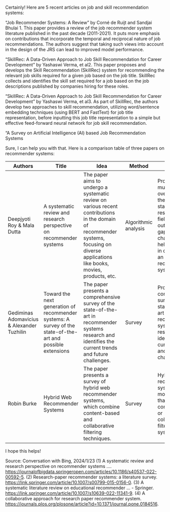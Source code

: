 Certainly! Here are 5 recent articles on job and skill recommendation systems:

“Job Recommender Systems: A Review” by Corné de Ruijt and Sandjai Bhulai 1. This paper provides a review of the job recommender system literature published in the past decade (2011-2021). It puts more emphasis on contributions that incorporate the temporal and reciprocal nature of job recommendations. The authors suggest that taking such views into account in the design of the JRS can lead to improved model performance.

“SkillRec: A Data-Driven Approach to Job Skill Recommendation for Career Development” by Yashaswi Verma, et al2. This paper proposes and develops the Skill Recommendation (SkillRec) system for recommending the relevant job skills required for a given job based on the job title. SkillRec collects and identifies the skill set required for a job based on the job descriptions published by companies hiring for these roles.

“SkillRec: A Data-Driven Approach to Job Skill Recommendation for Career Development” by Yashaswi Verma, et al3. As part of SkillRec, the authors develop two approaches to skill recommendation, utilizing word/sentence embedding techniques (using BERT and FastText) for job title representation, before inputting this job title representation to a simple but effective feed-forward neural network for job skill recommendation.

“A Survey on Artificial Intelligence (AI) based Job Recommendation Systems

Sure, I can help you with that. Here is a comparison table of three papers on recommender systems:

| **Authors** | **Title** | **Idea** | **Method** | **Strength** | **Limitations** | **Conclusion** |
|-------------|-----------|----------|------------|--------------|----------------|----------------|
| Deepjyoti Roy & Mala Dutta | A systematic review and research perspective on recommender systems | The paper aims to undergo a systematic review on various recent contributions in the domain of recommender systems, focusing on diverse applications like books, movies, products, etc. | Algorithmic analysis | Provides a much-needed overview of the current state of research in this field and points out the existing gaps and challenges to help posterity in developing an efficient recommender system | Recommender systems suffer from various limitations and challenges like scalability, cold-start, sparsity, etc. | Recommender systems are efficient tools for filtering online information, which is widespread owing to the changing habits of computer users, personalization trends, and emerging access to the internet. |
| Gediminas Adomavicius & Alexander Tuzhilin | Toward the next generation of recommender systems: A survey of the state-of-the-art and possible extensions | The paper presents a comprehensive survey of the state-of-the-art in recommender systems research and identifies the current trends and future challenges. | Survey | Provides a comprehensive survey of the state-of-the-art in recommender systems research and identifies the current trends and future challenges | Recommender systems are still far from being perfect and there is a need for more research in this field | Recommender systems have become an integral part of e-commerce and online services. |
| Robin Burke | Hybrid Web Recommender Systems | The paper presents a survey of hybrid web recommender systems, which combine content-based and collaborative filtering techniques. | Survey | Hybrid web recommender systems are more effective than pure content-based or collaborative filtering systems | Hybrid web recommender systems require more computational resources than pure content-based or collaborative filtering systems | Hybrid web recommender systems are an effective way to improve the accuracy of recommendations. |

I hope this helps!

Source: Conversation with Bing, 2024/1/23
(1) A systematic review and research perspective on recommender systems .... https://journalofbigdata.springeropen.com/articles/10.1186/s40537-022-00592-5.
(2) Research-paper recommender systems: a literature survey. https://link.springer.com/article/10.1007/s00799-015-0156-0.
(3) A systematic literature review on educational recommender ... - Springer. https://link.springer.com/article/10.1007/s10639-022-11341-9.
(4) A collaborative approach for research paper recommender system. https://journals.plos.org/plosone/article?id=10.1371/journal.pone.0184516.
